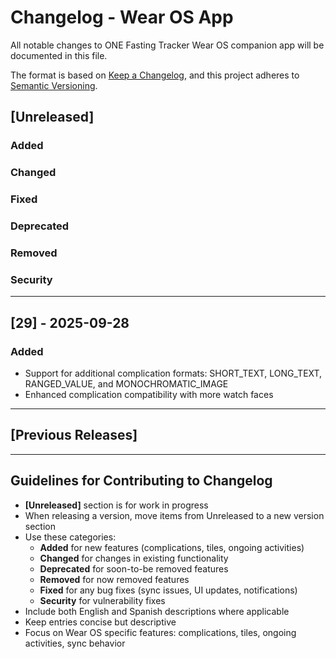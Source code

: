 # Changelog - Wear OS App

All notable changes to ONE Fasting Tracker Wear OS companion app will be documented in this file.

The format is based on [Keep a Changelog](https://keepachangelog.com/en/1.0.0/),
and this project adheres to [Semantic Versioning](https://semver.org/spec/v2.0.0.html).

## [Unreleased]

### Added

### Changed

### Fixed

### Deprecated

### Removed

### Security

---

## [29] - 2025-09-28

### Added
- Support for additional complication formats: SHORT_TEXT, LONG_TEXT, RANGED_VALUE, and MONOCHROMATIC_IMAGE
- Enhanced complication compatibility with more watch faces

---

## [Previous Releases]

<!-- Add completed releases here when ready -->

---

## Guidelines for Contributing to Changelog

- **[Unreleased]** section is for work in progress
- When releasing a version, move items from Unreleased to a new version section
- Use these categories:
  - **Added** for new features (complications, tiles, ongoing activities)
  - **Changed** for changes in existing functionality  
  - **Deprecated** for soon-to-be removed features
  - **Removed** for now removed features
  - **Fixed** for any bug fixes (sync issues, UI updates, notifications)
  - **Security** for vulnerability fixes
- Include both English and Spanish descriptions where applicable
- Keep entries concise but descriptive
- Focus on Wear OS specific features: complications, tiles, ongoing activities, sync behavior